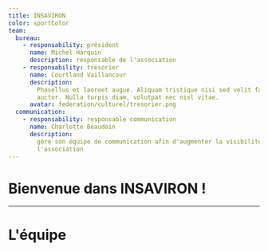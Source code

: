 ```yaml
---
title: INSAVIRON
color: sportColor
team:
  bureau:
    - responsability: président
      name: Michel Harquin
      description: responsable de l'association
    - responsability: trésorier
      name: Courtland Vaillancour
      description:
        Phasellus et laoreet augue. Aliquam tristique nisi sed velit faucibus
        auctor. Nulla turpis diam, volutpat nec nisl vitae.
      avatar: federation/culturel/tresorier.png
  communication:
    - responsability: responsable communication
      name: Charlotte Beaudoin
      description:
        gère son équipe de communication afin d'augmenter la visibilité de
        l'association
---
```


# Bienvenue dans INSAVIRON !

---

# L'équipe

<team :team="team" :color="color"></team>
